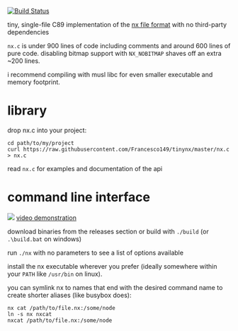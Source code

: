 [![Build Status](https://travis-ci.org/Francesco149/tinynx.svg?branch=master)](https://travis-ci.org/Francesco149/tinynx)

tiny, single-file C89 implementation of the
[nx file format](http://nxformat.github.io/) with no third-party
dependencies

```nx.c``` is under 900 lines of code including comments and
around 600 lines of pure code. disabling bitmap support with
```NX_NOBITMAP``` shaves off an extra ~200 lines.

i recommend compiling with musl libc for even smaller executable
and memory footprint.

# library
drop nx.c into your project:

```shell
cd path/to/my/project
curl https://raw.githubusercontent.com/Francesco149/tinynx/master/nx.c > nx.c
```

read ```nx.c``` for examples and documentation of the api

# command line interface
![](https://i.imgur.com/Q8WL2Z2.gif)
[video demonstration](https://streamable.com/19vik)

download binaries from the releases section or build with
```./build``` (or ```.\build.bat``` on windows)

run ```./nx``` with no parameters to see a list of options
available

install the nx executable wherever you prefer (ideally somewhere
within your ```PATH``` like ```/usr/bin``` on linux).

you can symlink nx to names that end with the desired command name
to create shorter aliases (like busybox does):

```shell
nx cat /path/to/file.nx:/some/node
ln -s nx nxcat
nxcat /path/to/file.nx:/some/node
```

